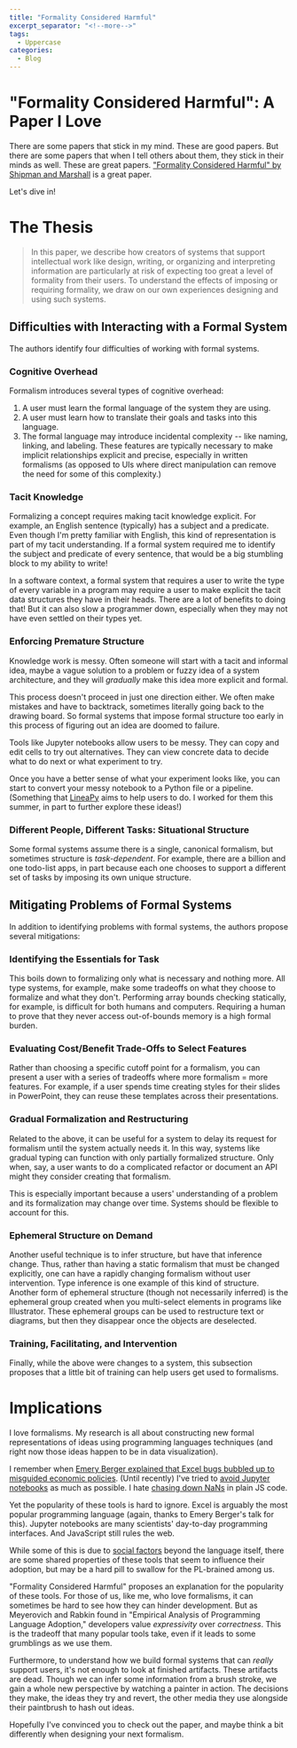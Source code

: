 ```yaml
---
title: "Formality Considered Harmful"
excerpt_separator: "<!--more-->"
tags:
  - Uppercase
categories:
  - Blog
---
```


# "Formality Considered Harmful": A Paper I Love

There are some papers that stick in my mind. These are good papers. But there are some papers that when
I tell others about them, they stick in their minds as well. These are great papers. ["Formality
Considered Harmful" by Shipman and
Marshall](https://link.springer.com/content/pdf/10.1023/A:1008716330212.pdf) is a great paper.

Let's dive in!

<!--more-->

<!-- It's easy to say "people are dumb" or "if only they tasted more structured systems, they would
understand," but this paper pushes back on those ideas. The reason why unstructured systems often
win, is that we spend a lot of time working with unstructured data, ideas, and structures. In
fact, our main goal when using knowledge work tools is to develop that structure. A tool that can't
work with the mess is not very useful for getting us out of it. -->

# The Thesis

> In this paper, we describe how creators of systems that support intellectual work like design, writing, or organizing and interpreting information are particularly at risk of expecting too great a level of formality from their users. To understand the effects of imposing or requiring formality, we draw on our own experiences designing and using such systems.

## Difficulties with Interacting with a Formal System

The authors identify four difficulties of working with formal systems.

### Cognitive Overhead

Formalism introduces several types of cognitive overhead:

1. A user must learn the formal language of the system they are using.
2. A user must learn how to translate their goals and tasks into this language.
3. The formal language may introduce incidental complexity -- like naming, linking, and labeling.
   These features are typically necessary to make implicit relationships explicit and precise,
   especially in written formalisms (as opposed to UIs where direct manipulation can remove the need
   for some of this complexity.)

### Tacit Knowledge

Formalizing a concept requires making tacit knowledge explicit. For example, an English sentence
(typically) has a subject and a predicate. Even though I'm pretty familiar with English, this kind
of representation is part of my tacit understanding. If a formal system required me to identify the
subject and predicate of every sentence, that would be a big stumbling block to my ability to write!

In a software context, a formal system that requires a user to write the type of every variable in a
program may require a user to make explicit the tacit data structures they have in their heads.
There are a lot of benefits to doing that! But it can also slow a programmer down, especially when
they may not have even settled on their types yet.

### Enforcing Premature Structure

Knowledge work is messy. Often someone will start with a tacit and informal idea, maybe a vague
solution to a problem or fuzzy idea of a system architecture, and they will _gradually_ make this
idea more explicit and
formal.

This process doesn't proceed in just one direction either. We often make mistakes and have to
backtrack, sometimes literally going back to the drawing board. So formal systems that impose formal
structure too early in this process of figuring out an idea are doomed to failure.

Tools like Jupyter notebooks allow users to be messy. They can copy and edit cells to try out
alternatives. They can view concrete data to decide what to do next or what experiment to try.

Once you have a better sense of what your experiment looks like, you can start to convert your messy
notebook to a Python file or a pipeline. (Something that
[LineaPy](https://github.com/LineaLabs/lineapy) aims to help users to do. I worked for them this
summer, in part to further explore these ideas!)

### Different People, Different Tasks: Situational Structure

Some formal systems assume there is a single, canonical formalism, but sometimes structure is
_task-dependent_. For example, there are a billion and one todo-list apps, in part because each one
chooses to support a different set of tasks by imposing its own unique structure.

## Mitigating Problems of Formal Systems

In addition to identifying problems with formal systems, the authors propose several mitigations:

### Identifying the Essentials for Task

This boils down to formalizing only what is necessary and nothing more. All type systems, for
example, make some tradeoffs on what they choose to formalize and what they don't. Performing array
bounds checking statically, for example, is difficult for both humans and computers. Requiring a
human to prove that they never access out-of-bounds memory is a high formal burden.

### Evaluating Cost/Benefit Trade-Offs to Select Features

Rather than choosing a specific cutoff point for a formalism, you can present a user with a series
of tradeoffs where more formalism = more features. For example, if a user spends time creating
styles for their slides in PowerPoint, they can reuse these templates across their presentations.

### Gradual Formalization and Restructuring

Related to the above, it can be useful for a system to delay its request for formalism until the
system actually needs it. In this way, systems like gradual typing can function with only partially
formalized structure. Only when, say, a user wants to do a complicated refactor or document an API
might they consider creating that formalism.

This is especially important because a users' understanding of a problem and its formalization may
change over time. Systems should be flexible to account for this.

### Ephemeral Structure on Demand

Another useful technique is to infer structure, but have that inference change. Thus, rather than
having a static formalism that must be changed explicitly, one can have a rapidly changing formalism
without user intervention. Type inference is one example of this kind of structure. Another form of
ephemeral structure (though not necessarily inferred) is the ephemeral group created when you
multi-select elements in programs like Illustrator. These ephemeral groups can be used to
restructure text or diagrams, but then they disappear once the objects are deselected.

### Training, Facilitating, and Intervention

Finally, while the above were changes to a system, this subsection proposes that a little bit of
training can help users get used to formalisms.

<!-- the authors propose five mitigations:
formalize only the necessary pieces. identifying those can be hard
understand the tradeoffs of adding formal structure vs leaving it out. make some formalisms optional (e.g. you can opt in to heading/body styles in many text editors, but you don’t have to and can instead just style everything yourself)
gradual formalization and restructuring - acknowledge that users’ understandings of their problems changes over time. all for incremental formal structures and mixtures of formal and informal work. suggest ways that the user can formalize something informal
ephemeral structure on demand - infer formal structure, but let it change as the informal structure changes
training, facilitation, intervention - pretty self-explanatory -->

<!-- ## Gradual Formalism

## Inferred Formalism

## Defaults

## Reduce Complexity and Increase Teaching

- gradual formalism: some parts are formal, some parts are not. e.g. gradually building up groups of
  elements when making a diagram
- inferred formalism: automatically infer formal structure from informal specification. e.g. type
  inference. e.g. inferring items are related when they're close together
- defaults: similar to inferred formalism. assume formal structures where they have not been
  specified. e.g. default paragraph style

- reduce the amount of formalism
- train users -->

# Implications

I love formalisms. My research is all about constructing new formal representations of ideas using
programming languages techniques (and right now those ideas happen to be in data visualization).

I remember when [Emery Berger explained that Excel bugs bubbled up to misguided economic
policies](https://www.youtube.com/watch?v=GyWKxFxyyrQ). (Until recently) I've tried to [avoid Jupyter
notebooks](https://www.youtube.com/watch?v=7jiPeIFXb6U) as much as possible. I hate [chasing down
NaNs](https://www.destroyallsoftware.com/talks/wat) in plain JS code.

Yet the popularity of these tools is hard to ignore. Excel is arguably the most popular programming
language (again, thanks to Emery Berger's talk for this). Jupyter notebooks are many scientists'
day-to-day programming interfaces. And JavaScript still rules the web.

While some of this is due to [social
factors](https://lmeyerov.github.io/projects/socioplt/papers/oopsla2013.pdf) beyond the language
itself, there are some shared properties of these tools that seem to influence their adoption, but
may be a hard pill to swallow for the PL-brained
among us.

"Formality Considered Harmful" proposes an explanation for the popularity of these tools. For those of us, like me, who love formalisms,
it can sometimes be hard to see how they can hinder development. But as Meyerovich and Rabkin found
in "Empirical Analysis of Programming Language Adoption," developers value _expressivity_ over
_correctness_. This is the tradeoff that many popular tools take, even if it leads to some
grumblings as we use them.

<!-- When we design formal systems it's not sufficient to look at the finished piece of work. When we
analyze a finished program on paper, of course may want to assign types to it and prove its
correctness. When we look at a finished diagram, we may want to describe its structure formally.
While these are useful endeavors, such structures aren't as helpful in the places we spend the most
of our time: with incomplete, inconsistent, nascent formalisms. -->

Furthermore, to understand how we build formal systems that can _really_ support users, it's not enough to look at
finished artifacts. These artifacts are dead. Though we can infer some information from a brush stroke, we
gain a whole new perspective by watching a painter in action. The decisions they make, the ideas they
try and revert, the other media they use alongside their paintbrush to hash out ideas.

Hopefully I've convinced you to check out the paper, and maybe think a bit differently when
designing your next formalism.
